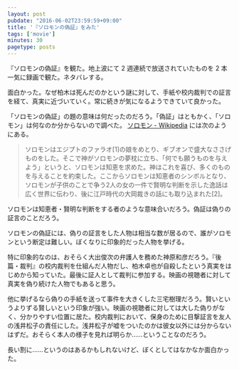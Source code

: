 ```yaml
---
layout: post
pubdate: "2016-06-02T23:59:59+09:00"
title: '『ソロモンの偽証』をみた'
tags: ['movie']
minutes: 30
pagetype: posts
---
```

『ソロモンの偽証』を観た。地上波にて 2 週連続で放送されていたものを 2 本一気に録画で観た。ネタバレする。

面白かった。なぜ柏木は死んだのかという謎に対して、手紙や校内裁判での証言を経て、真実に近づいていく。常に続きが気になるようできていて良かった。

「ソロモンの偽証」の題の意味は何だったのだろう。「偽証」はともかく、「ソロモン」は何なのか分からないので調べた。 [ソロモン - Wikipedia](https://ja.wikipedia.org/wiki/%E3%82%BD%E3%83%AD%E3%83%A2%E3%83%B3) には次のようにある。

> ソロモンはエジプトのファラオ[1]の娘をめとり、ギブオンで盛大なささげものをした。そこで神がソロモンの夢枕に立ち、「何でも願うものを与えよう」というと、ソロモンは知恵を求めた。神はこれを喜び、多くのものを与えることを約束した。ここからソロモンは知恵者のシンボルとなり、ソロモンが子供のことで争う2人の女の一件で賢明な判断を示した逸話は広く世界に伝わり、後に江戸時代の大岡裁きの話にも取り込まれた[2]。

ソロモンは知恵者・賢明な判断をする者のような意味合いだろう。偽証は偽りの証言のことだろう。

ソロモンの偽証には、偽りの証言をした人物は相当な数が居るので、誰がソロモンという断定は難しい。ぼくなりに印象的だった人物を挙げる。

特に印象的なのは、おそらく大出俊次の弁護人を務めた神原和彦だろう。『後篇・裁判』の校内裁判を仕組んだ人物だし、柏木卓也が自殺したという真実をはじめから知っていた。最後に証人として裁判に参加する。映画の視聴者に対して真実を偽り続けた人物でもあると思う。

他に挙げるなら偽りの手紙を送って事件を大きくした三宅樹理だろう。賢いというよりずる賢しいという印象が強い。映画の視聴者に対しては大した偽りがなく、分かりやすい位置に居た。校内裁判において、保身のために目撃証言を友人の浅井松子の責任にした。浅井松子が嘘をついたのかは彼女以外には分からないはずだ。おそらく本人の様子を見れば明らか……ということなのだろう。

長い割に……というのはあるかもしれないけど、ぼくとしてはなかなか面白かった。
